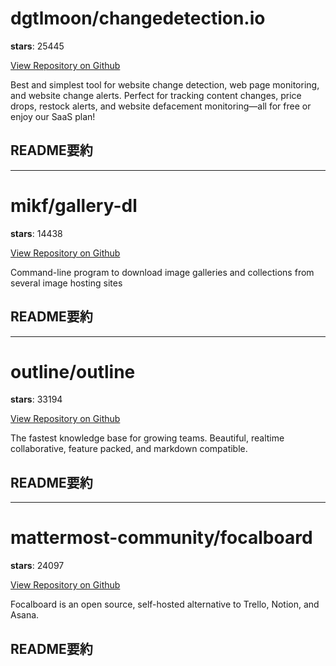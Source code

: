 
# dgtlmoon/changedetection.io

**stars**: 25445

[View Repository on Github](https://github.com/dgtlmoon/changedetection.io)

Best and simplest tool for website change detection, web page monitoring, and website change alerts. Perfect for tracking content changes, price drops, restock alerts, and website defacement monitoring—all for free or enjoy our SaaS plan!

## README要約


---

# mikf/gallery-dl

**stars**: 14438

[View Repository on Github](https://github.com/mikf/gallery-dl)

Command-line program to download image galleries and collections from several image hosting sites

## README要約


---

# outline/outline

**stars**: 33194

[View Repository on Github](https://github.com/outline/outline)

The fastest knowledge base for growing teams. Beautiful, realtime collaborative, feature packed, and markdown compatible.

## README要約


---

# mattermost-community/focalboard

**stars**: 24097

[View Repository on Github](https://github.com/mattermost-community/focalboard)

Focalboard is an open source, self-hosted alternative to Trello, Notion, and Asana.

## README要約

